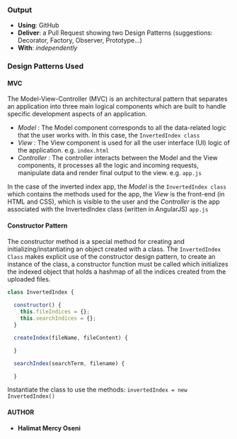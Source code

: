 ### Output
- **Using**: GitHub
- **Deliver**: a Pull Request showing two Design Patterns (suggestions: Decorator, Factory, Observer, Prototype...)
- **With**: *independently*

### Design Patterns Used

#### MVC
The Model-View-Controller (MVC) is an architectural pattern that separates an application into three main logical components which are built to handle specific development aspects of an application.
- *Model* : The Model component corresponds to all the data-related logic that the user works with. In this case, the `InvertedIndex class`
- *View* : The View component is used for all the user interface (UI) logic of the application. e.g. `index.html`
- *Controller* : The controller interacts between the Model and the View components, it processes all the logic and incoming requests, manipulate data and render final output to the view. e.g. `app.js`

In the case of the inverted index app, the *Model* is the `InvertedIndex class` which contains the methods used for the app, the *View* is the front-end (in HTML and CSS), which is visible to the user and the *Controller* is the app associated with the InvertedIndex class (written in AngularJS) `app.js`

#### Constructor Pattern
The constructor method is a special method for creating and initializing/instantiating an object created with a class. The `InvertedIndex Class` makes explicit use of the constructor design pattern, to create an instance of the class, a constructor function must be called which initializes the indexed object that holds a hashmap of all the indices created from the uploaded files.

```javascript
class InvertedIndex {
  
  constructor() {
    this.fileIndices = {};
    this.searchIndices = {};
  }

  createIndex(fileName, fileContent) {

  }

  searchIndex(searchTerm, filename) {

  }

```
Instantiate the class to use the methods: 
`invertedIndex = new InvertedIndex()`

#### AUTHOR
- **Halimat Mercy Oseni**